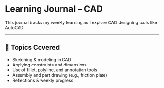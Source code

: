 # Learning Journal – CAD

This journal tracks my weekly learning as I explore CAD designing tools like AutoCAD.

---

## 🔧 Topics Covered

- Sketching & modeling in CAD  
- Applying constraints and dimensions  
- Use of fillet, polyline, and annotation tools  
- Assembly and part drawing (e.g., friction plate)  
- Reflections & weekly progress

